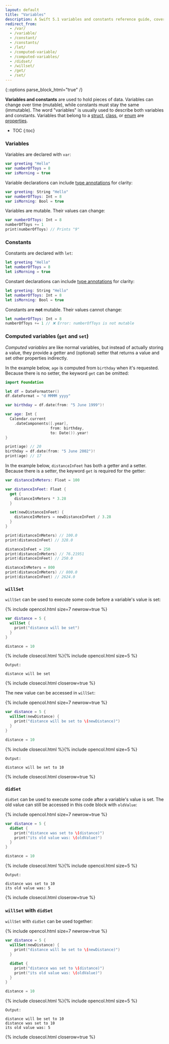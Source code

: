 ```yaml
---
layout: default
title: "Variables"
description: A Swift 5.1 variables and constants reference guide, covering declaration, mutability, computed variables, willSet, and didSet.
redirect_from:
  - /var/
  - /variable/
  - /constant/
  - /constants/
  - /let/
  - /computed-variable/
  - /computed-variables/
  - /didset/
  - /willset/
  - /get/
  - /set/
---
```

{::options parse_block_html="true" /}

**Variables and constants** are used to hold pieces of data. Variables can change over time (mutable), while constants must stay the same (immutable). The word "variables" is usually used to describe both variables and constants. Variables that belong to a [struct](/structs-and-classes), [class](/structs-and-classes), or [enum](/enums) are [properties](/properties).

* TOC
{:toc}

### Variables

Variables are declared with `var`:

```swift
var greeting "Hello"
var numberOfToys = 8
var isMorning = true
```

Variable declarations can include [type annotations](/type-annotations) for clarity:

```swift
var greeting: String "Hello"
var numberOfToys: Int = 8
var isMorning: Bool = true
```

Variables are mutable. Their values can change:

```swift
var numberOfToys: Int = 8
numberOfToys += 1
print(numberOfToys) // Prints "9"
```

### Constants

Constants are declared with `let`:

```swift
let greeting "Hello"
let numberOfToys = 8
let isMorning = true
```

Constant declarations can include [type annotations](/type-annotations) for clarity:

```swift
let greeting: String "Hello"
let numberOfToys: Int = 8
let isMorning: Bool = true
```

Constants are **not** mutable. Their values cannot change:

```swift
let numberOfToys: Int = 8
numberOfToys += 1 // ❌ Error: numberOfToys is not mutable
```

### Computed variables (`get` and `set`)

_Computed variables_ are like normal variables, but instead of actually storing a value, they provide a getter and (optional) setter that returns a value and set other properties indirectly.

In the example below, `age` is computed from `birthday` when it's requested. Because there is no setter, the keyword `get` can be omitted:

```swift
import Foundation

let df = DateFormatter()
df.dateFormat = "d MMMM yyyy"

var birthday = df.date(from: "5 June 1999")!

var age: Int {
  Calendar.current
    .dateComponents([.year],
                    from: birthday,
                    to: Date()).year!
}

print(age) // 20
birthday = df.date(from: "5 June 2002")!
print(age) // 17
```

In the example below, `distanceInFeet` has both a getter and a setter. Because there is a setter, the keyword `get` is required for the getter:

```swift
var distanceInMeters: Float = 100

var distanceInFeet: Float {
  get {
    distanceInMeters * 3.28
  }

  set(newDistanceInFeet) {
    distanceInMeters = newDistanceInFeet / 3.28
  }
}

print(distanceInMeters) // 100.0
print(distanceInFeet) // 328.0

distanceInFeet = 250
print(distanceInMeters) // 76.21951
print(distanceInFeet) // 250.0

distanceInMeters = 800
print(distanceInMeters) // 800.0
print(distanceInFeet) // 2624.0
```

### `willSet`

`willSet` can be used to execute some code before a variable's value is set:

{% include opencol.html size=7 newrow=true %}

```swift
var distance = 5 {
  willSet {
    print("distance will be set")
  }
}

distance = 10
```

{% include closecol.html %}{% include opencol.html size=5 %}

```
Output:

distance will be set
```

{% include closecol.html closerow=true %}

The new value can be accessed in `willSet`:

{% include opencol.html size=7 newrow=true %}

```swift
var distance = 5 {
  willSet(newDistance) {
    print("distance will be set to \(newDistance)")
  }
}

distance = 10
```

{% include closecol.html %}{% include opencol.html size=5 %}

```
Output:

distance will be set to 10
```

{% include closecol.html closerow=true %}

### `didSet`

`didSet` can be used to execute some code after a variable's value is set. The old value can still be accessed in this code block with `oldValue`:

{% include opencol.html size=7 newrow=true %}

```swift
var distance = 5 {
  didSet {
    print("distance was set to \(distance)")
    print("its old value was: \(oldValue)")
  }
}

distance = 10
```

{% include closecol.html %}{% include opencol.html size=5 %}

```
Output:

distance was set to 10
its old value was: 5
```

{% include closecol.html closerow=true %}

### `willSet` with `didSet`

`willSet` with `didSet` can be used together:

{% include opencol.html size=7 newrow=true %}

```swift
var distance = 5 {
  willSet(newDistance) {
    print("distance will be set to \(newDistance)")
  }

  didSet {
    print("distance was set to \(distance)")
    print("its old value was: \(oldValue)")
  }
}

distance = 10
```

{% include closecol.html %}{% include opencol.html size=5 %}

```
Output:

distance will be set to 10
distance was set to 10
its old value was: 5
```

{% include closecol.html closerow=true %}
